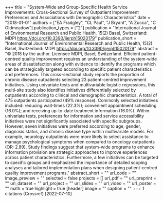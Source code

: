 +++
title = "System-Wide and Group-Specific Health Service Improvements: Cross-Sectional Survey of Outpatient Improvement Preferences and Associations with Demographic Characteristics"
date = "2018-01-01"
authors = ["EA Fradgley", "CL Paul", "J Bryant", "A Zucca", "C Oldmeadow"]
publication_types = ["2"]
publication = "International Journal of Environmental Research and Public Health, 15(2) Basel, Switzerland: MDPI https://doi.org/10.3390/ijerph15020179"
publication_short = "International Journal of Environmental Research and Public Health, 15(2) Basel, Switzerland: MDPI https://doi.org/10.3390/ijerph15020179"
abstract = "© 2018 by the author. Licensee MDPI, Basel, Switzerland. Efficient patient-centred quality improvement requires an understanding of the system-wide areas of dissatisfaction along with evidence to identify the programs which can be strategically targeted according to specific patient characteristics and preferences. This cross-sectional study reports the proportion of chronic disease outpatients selecting 23 patient-centred improvement initiatives. Using univariate tests and multivariable logistic regressions, this multi-site study also identifies initiatives differentially selected by outpatients according to clinical and demographic characteristics. A total of 475 outpatients participated (49% response). Commonly selected initiatives included: reducing wait-times (22.3%); convenient appointment scheduling (16.0%); and receiving up-to-date treatment information (16.0%). Within univariate tests, preferences for information and service accessibility initiatives were not significantly associated with specific subgroups. However, seven initiatives were preferred according to age, gender, diagnosis status, and chronic disease type within multivariate models. For example, neurology outpatients were more likely to select assistance to manage psychological symptoms when compared to oncology outpatients (OR: 2.89). Study findings suggest that system-wide programs to enhance information provision are strategic approaches to improve experiences across patient characteristics. Furthermore, a few initiatives can be targeted to specific groups and emphasized the importance of detailed scoping analyses and tailored implementation plans when designing patient-centred quality improvement programs."
abstract_short = ""
url_code = ""
image_preview = ""
selected = false
projects = []
url_pdf = ""
url_preprint = ""
url_dataset = ""
url_project = ""
url_slides = ""
url_video = ""
url_poster = ""
math = true
highlight = true
[header]
image = ""
caption = ""
+++
1 citations (Crossref) [2022-07-10]
